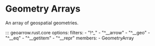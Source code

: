 # Geometry Arrays

An array of geospatial geometries.

::: geoarrow.rust.core
    options:
      filters:
        - "!^_"
        - "^__arrow"
        - "^__geo"
        - "^__eq"
        - "^__getitem"
        - "^__repr"
      members:
        - GeometryArray
